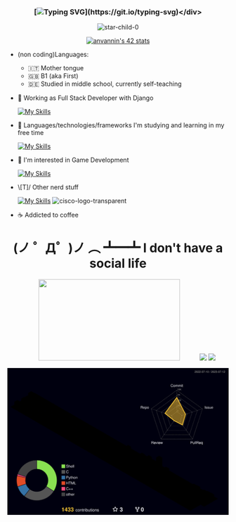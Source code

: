 ### <div align="center">[![Typing SVG](https://readme-typing-svg.demolab.com?font=Fira+Code&pause=1000&color=00F702&center=true&width=435&lines=print(%22Hello+World!%22);console.log(%22Hello+World!%22);printf(%22Hello+World!%5Cn%22);%3Ch1%3EHello+World!%3C%2Fh1%3E)](https://git.io/typing-svg)</div>

<!-- ![Metrics](/github-metrics.svg) -->

<p align="center">
  <img src="https://komarev.com/ghpvc/?username=star-child-0&label=Profile%20views&color=blueviolet&style=flat" alt="star-child-0" />
</p> 

<p align="center">
  <a href="https://github.com/JaeSeoKim/badge42"><img src="https://badge42.vercel.app/api/v2/cleh36s9k00060fmefi6qv520/stats?cursusId=21&coalitionId=283" alt="anvannin's 42 stats" /></a>
  <!-- [![anvannin's 42 stats](https://badge.mediaplus.ma/greenbinary/anvannin?1337Badge=off&UM6P=off)](https://github.com/oakoudad/badge42) -->
</p>

- (non coding)Languages:
  - 🇮🇹 Mother tongue
  - 🇬🇧 B1 (aka First)
  - 🇩🇪 Studied in middle school, currently self-teaching

- 💼 Working as Full Stack Developer with Django

  [![My Skills](https://skillicons.dev/icons?i=django,py,html,css,js,jquery,bootstrap,mysql)](https://skillicons.dev)

- 🌱 Languages/technologies/frameworks I'm studying and learning in my free time

  [![My Skills](https://skillicons.dev/icons?i=c,cpp,unreal,flutter,dart)](https://skillicons.dev)

- 🔭 I'm interested in Game Development

  [![My Skills](https://skillicons.dev/icons?i=unity,cs,unreal,cpp)](https://skillicons.dev)

<!--
- 📱 Social links
  
  [![My Skills](https://skillicons.dev/icons?i=github)](https://github.com/star-child-0)
  [![My Skills](https://skillicons.dev/icons?i=stackoverflow)](https://stackoverflow.com/users/17034343/anvannin)
  [![My Skills](https://skillicons.dev/icons?i=linkedin)](https://www.linkedin.com/in/andrea-vannini-9b712b1b8/)
-->

- \\[T]/ Other nerd stuff

  [![My Skills](https://skillicons.dev/icons?i=git,md,linux,vscode,vim,sqlite,visualstudio,aws,postman,unity,cs,nextjs,nodejs)](https://skillicons.dev)
  ![cisco-logo-transparent](https://user-images.githubusercontent.com/58588029/220912734-1125e687-7c0f-4a01-a137-272f294dc778.png)

- ☕ Addicted to coffee

<h1 align="center">
  (ノ ゜Д゜)ノ ︵ ┻━┻ I don't have a social life
</h1>

  <p align="center">
    <img width="80%" src="https://github-readme-streak-stats.herokuapp.com/?user=star-child-0&theme=radical" height="185" />
    <img src="https://github-readme-stats.vercel.app/api?username=star-child-0&show_icons=true&theme=radical" height="185" />
    <img src="https://github-readme-stats.vercel.app/api/top-langs/?username=star-child-0&layout=compact&theme=radical&langs_count=10" height="185" />
  </p>
  
[![](./profile-3d-contrib/profile-night-rainbow.svg)](https://github.com/yoshi389111/github-profile-3d-contrib)
